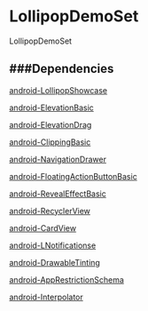 LollipopDemoSet
===============

LollipopDemoSet


###Dependencies
------
[android-LollipopShowcase](https://github.com/mikepenz/Android-LollipopShowcase)

[android-ElevationBasic](https://github.com/googlesamples/android-ElevationBasic)

[android-ElevationDrag](https://github.com/googlesamples/android-ElevationDrag)

[android-ClippingBasic](https://github.com/googlesamples/android-ClippingBasic)

[android-NavigationDrawer](https://github.com/googlesamples/android-NavigationDrawer)

[android-FloatingActionButtonBasic](https://github.com/googlesamples/android-FloatingActionButtonBasic)

[android-RevealEffectBasic](https://github.com/googlesamples/android-RevealEffectBasic)

[android-RecyclerView](https://github.com/googlesamples/android-RecyclerView)

[android-CardView](https://github.com/googlesamples/android-CardView)

[android-LNotificationse](https://github.com/googlesamples/android-LNotifications)

[android-DrawableTinting](https://github.com/googlesamples/android-DrawableTinting)

[android-AppRestrictionSchema](https://github.com/googlesamples/android-AppRestrictionSchema)

[android-Interpolator](https://github.com/googlesamples/android-Interpolator)

